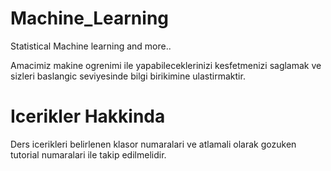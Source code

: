 # Machine_Learning
Statistical Machine learning and more..

Amacimiz makine ogrenimi ile yapabileceklerinizi kesfetmenizi saglamak ve sizleri baslangic seviyesinde bilgi birikimine ulastirmaktir. 

# Icerikler Hakkinda
Ders icerikleri belirlenen klasor numaralari ve atlamali olarak gozuken tutorial numaralari ile takip edilmelidir. 
